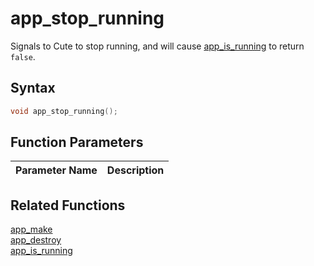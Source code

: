 # app_stop_running

Signals to Cute to stop running, and will cause [app_is_running](https://github.com/RandyGaul/cute_framework/blob/master/docs/cute/app_is_running.md) to return `false`.

## Syntax

```cpp
void app_stop_running();
```

## Function Parameters

Parameter Name | Description
--- | ---

## Related Functions

[app_make](https://github.com/RandyGaul/cute_framework/blob/master/docs/app/app_make.md)  
[app_destroy](https://github.com/RandyGaul/cute_framework/blob/master/docs/app/app_destroy.md)  
[app_is_running](https://github.com/RandyGaul/cute_framework/blob/master/docs/app/app_is_running.md)  
